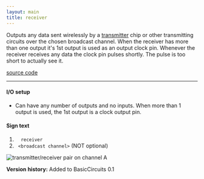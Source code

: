 ```yaml
---
layout: main
title: receiver
---
```


Outputs any data sent wirelessly by a [transmitter](Transmitter) chip or other transmitting circuits over the chosen broadcast channel. 
When the receiver has more than one output it's 1st output is used as an output clock pin. Whenever the receiver receives any data the clock pin pulses shortly. The pulse is too short to actually see it.

[source code](https://github.com/eisental/BasicCircuits/blob/master/src/main/java/org/tal/basiccircuits/receiver.java)

* * *

#### I/O setup 
* Can have any number of outputs and no inputs. When more than 1 output is used, the 1st output is a clock output pin.

#### Sign text
1. `   receiver   `
2. `  <broadcast channel> ` (NOT optional)

![transmitter/receiver pair on channel A](/RedstoneChips/images/transmitterreceiver.png "transmitter/receiver pair on channel A")

__Version history:__ Added to BasicCircuits 0.1
